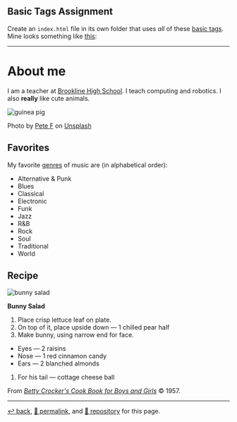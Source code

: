 ## Basic Tags Assignment

Create an `index.html` file in its own folder that uses *all* of these [basic tags](https://psb-david-petty.github.io/www-tutorial/doc/basic-tags.html). Mine looks something like [this](https://psb-david-petty.github.io/psb-2019-2020-s1-www/www/first/):

<hr>

# About me

I am a teacher at [Brookline High School](http://j.mp/psb_david_petty). I teach computing and robotics. I also **really** like cute animals.

![guinea pig](https://images.unsplash.com/photo-1645287712615-4a3968515cb3?ixlib=rb-1.2.1&ixid=MnwxMjA3fDB8MHxwaG90by1wYWdlfHx8fGVufDB8fHx8&auto=format&fit=crop&w=545&q=80)

Photo by <a href="https://unsplash.com/@pete_2112?utm_source=unsplash&utm_medium=referral&utm_content=creditCopyText">Pete F</a> on <a href="https://unsplash.com/s/photos/guinea-pig?utm_source=unsplash&utm_medium=referral&utm_content=creditCopyText">Unsplash</a>

## Favorites

My favorite [genres](https://en.wikipedia.org/wiki/List_of_music_genres_and_styles) of music are (in alphabetical order):

- Alternative & Punk
- Blues
- Classical
- Electronic
- Funk
- Jazz
- R&B
- Rock
- Soul
- Traditional
- World

## Recipe

![bunny salad](https://drive.google.com/uc?id=1F2zVrWaUSjdw0rGR_0d9jjBdKlYCk2hh)

**Bunny Salad**

1. Place crisp lettuce leaf on plate.
1. On top of it, place upside down — 1 chilled pear half
1. Make bunny, using narrow end for face.
  - Eyes — 2 raisins
  - Nose — 1 red cinnamon candy
  - Ears — 2 blanched almonds
1. For his tail — cottage cheese ball

From [*Betty Crocker's Cook Book for Boys and Girls*](https://isbn.nu/9780764526343) &copy; 1957.

<hr>

[&#8617; back](https://psb-david-petty.github.io/www-tutorial/doc/), [&#128279; permalink](https://psb-david-petty.github.io/www-tutorial/doc/basic-tags-assignment.html), and [&#128297; repository](https://github.com/psb-david-petty/www-tutorial/blob/main/doc/basic-tags-assignment.md) for this page.
